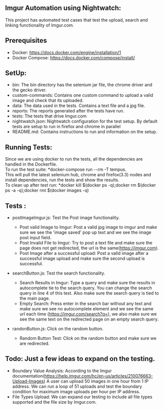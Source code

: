 ## Imgur Automation using Nightwatch:

This project has automated test cases that test the upload, search and linking functionality of Imgur.com.

## Prerequisites

* Docker: https://docs.docker.com/engine/installation/1
* Docker Compose: https://docs.docker.com/compose/install/

## SetUp:

* bin: The bin directory has the selenium jar file, the chrome driver and the gecko driver.
* custom-commands: Contains one custom command to upload a valid image and check that its uploaded.
* data: The data used in the tests. Contains a text file and a jpg file.
* reports: The reports generated after the tests have run.
* tests: The tests that drive Imgur.com
* nightwatch.json: Nightwatch configuration for the test setup. By default tests are setup to run in firefox and chrome in parallel
* README.md: Contains instructions to run and information on the setup.

## Running Tests:

Since we are using docker to run the tests, all the dependencies are handled in the Dockerfile.</br>
To run the test suite: *docker-compose run --rm -T tempus.</br>
This will pull the latest selenium hub, chrome and firefox(3.3) nodes and install dependencies, run the tests and show the results.</br>
To clean up after test run:  *docker kill $(docker ps -q);docker rm $(docker ps -a -q);docker rmi $(docker images -q)


## Tests : 

* postImageImgur.js: Test the Post image functionality.
   * Post valid Image to Imgur: Post a valid jpg image to imgur and make sure we see the 'image saved' pop up text and we see the image post input field.
   * Post Invalid File to Imgur: Try to post a text file and make sure the page does not get redirected, the url is the same(https://imgur.com).
   * Post Image after a successful upload: Post a valid image after a successful image upload and make sure the second upload is successful.
 
* searchButton.js: Test the search functionality.
    * Search Results in Imgur: Type a query and make sure the results in autocomplete tie to the search query. You can change the search query in line 4 of this test. 
  Also make sure the search query is tied to the main page.
    * Empty Search: Press enter in the search bar without any text and make sure we see no autocomplete element and we see the same url each time (https://imgur.com/search?q=),
  we also make sure we see the same text on the redirected page on an empty search query.
 
* randonButton.js: Click on the random button.
    * Random Button Test: Click on the random button and make sure we are redirected.
 
## Todo: Just a few ideas to expand on the testing.
* Boundary Value Analysis: According to the Imgur documentation(https://help.imgur.com/hc/en-us/articles/210076663-Upload-Images)
 A user can upload 50 images in one hour from 1 IP address. We can run a loop of 51 uploads and test the boundary condition for maximum image uploads per hour per IP address.
* File Types Upload: We can expand our testing to include all file types supported and the file size by Imgur.com.
